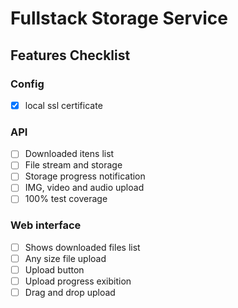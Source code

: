 # Fullstack Storage Service

## Features Checklist

### Config
-[x] local ssl certificate


### API
- [ ] Downloaded itens list
- [ ] File stream and storage
- [ ] Storage progress notification
- [ ] IMG, video and audio upload
- [ ] 100% test coverage

### Web interface
- [ ] Shows downloaded files list
- [ ] Any size file upload
- [ ] Upload button
- [ ] Upload progress exibition
- [ ] Drag and drop upload
